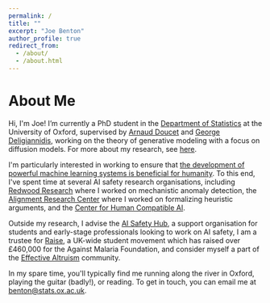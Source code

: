 ```yaml
---
permalink: /
title: ""
excerpt: "Joe Benton"
author_profile: true
redirect_from: 
  - /about/
  - /about.html
---
```


# About Me

Hi, I'm Joe! I’m currently a PhD student in the [Department of Statistics](https://www.stats.ox.ac.uk/) at the University of Oxford, supervised by [Arnaud Doucet](https://www.stats.ox.ac.uk/~doucet/) and [George Deligiannidis](https://www.stats.ox.ac.uk/~deligian/), working on the theory of generative modeling with a focus on diffusion models. For more about my research, see [here](https://joejbenton.com/research/).

I'm particularly interested in working to ensure that [the development of powerful machine learning systems is beneficial for humanity](https://www.safe.ai/ai-risk). To this end, I've spent time at several AI safety research organisations, including [Redwood Research](https://www.redwoodresearch.org/) where I worked on mechanistic anomaly detection, the [Alignment Research Center](https://www.alignment.org/) where I worked on formalizing heuristic arguments, and the [Center for Human Compatible AI](https://humancompatible.ai/).

Outside my research, I advise the [AI Safety Hub](https://www.aisafetyhub.org/), a support organisation for students and early-stage professionals looking to work on AI safety, I am a trustee for [Raise](https://www.joinraise.org/), a UK-wide student movement which has raised over £460,000 for the Against Malaria Foundation, and consider myself a part of the [Effective Altruism](https://www.effectivealtruism.org/) community.

In my spare time, you'll typically find me running along the river in Oxford, playing the guitar (badly!), or reading. To get in touch, you can email me at [benton@stats.ox.ac.uk](mailto:benton@stats.ox.ac.uk).
